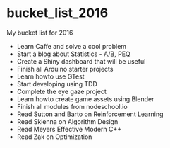 # bucket_list_2016
My bucket list for 2016

* Learn Caffe and solve a cool problem
* Start a blog about Statistics - A/B, PEQ
* Create a Shiny dashboard that will be useful
* Finish all Arduino starter projects
* Learn howto use GTest
* Start developing using TDD
* Complete the eye gaze project
* Learn howto create game assets using Blender
* Finish all modules from nodeschool.io
* Read Sutton and Barto on Reinforcement Learning
* Read Skienna on Algorithm Design
* Read Meyers Effective Modern C++
* Read Zak on Optimization
